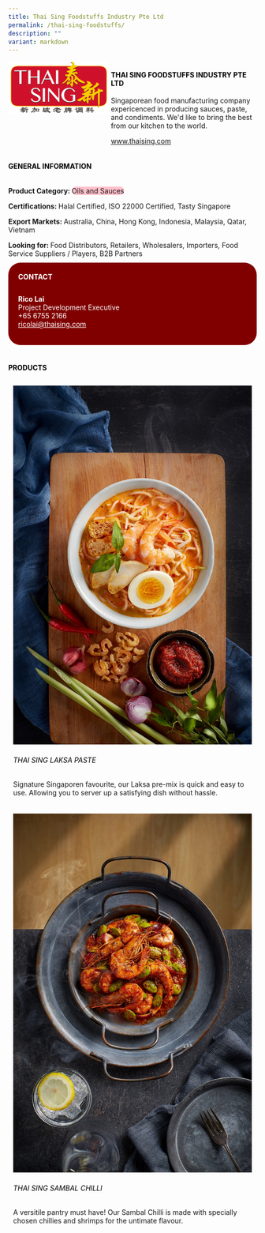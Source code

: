 ```yaml
---
title: Thai Sing Foodstuffs Industry Pte Ltd
permalink: /thai-sing-foodstuffs/
description: ""
variant: markdown
---
```

<div class="flex-paragraph">
	<div style="display: flex; flex-wrap: wrap;" class="flex-container">
		<div style="flex: 1 1 40%; display: block;" class="card sgds">
			<img src="/images/Thai%20Sing%20Foodstuffs/thai_sing_foodstuffs_logo.png">
		</div>
		<div style="flex: 1 1 58%; display: block; margin-left: 3px" class="card-sgds">
			<h4 style="text-transform: uppercase; color: black;"><b>Thai Sing Foodstuffs Industry Pte Ltd</b></h4>
			<p>Singaporean food manufacturing company expericenced in producing sauces, paste, and condiments. We'd like to bring the best from our kitchen to the world.</p>
			<p><a target="_blank" href="https://www.thaising.com">www.thaising.com</a></p>
		</div>
	</div>
</div>

<h4 style="text-transform: uppercase; color: black;">
	<b>General Information</b>
</h4>
<div style="display: flex; flex-wrap: wrap;" class="flex-container">
	<div style="flex: 1 1 65%; display: block; align-self: stretch" class="card sgds">
		<div class="flex-paragraph">
			<p>
				<b>Product Category: </b>
				<span style="background-color: pink; border-radius: 10px;">Oils and Sauces</span>
			</p>
			<p>
				<b>Certifications: </b>Halal Certified, ISO 22000 Certified, Tasty Singapore
			</p>
			<p>
				<b>Export Markets: </b>Australia, China, Hong Kong, Indonesia, Malaysia, Qatar, Vietnam
			</p>
			<p style="margin-bottom: 10px;">
				<b>Looking for: </b>Food Distributors, Retailers, Wholesalers, Importers, Food Service Suppliers / Players, B2B Partners
			</p>
		</div>
	</div>
	<div style="flex: 1 1 35%; padding: 10px; display: block; background-color: maroon; border-radius: 25px; align-self: center;" class="card sgds">
		<h4 style="color: white; margin-top: 10px; margin-left: 10px;">CONTACT</h4>
		<div class="flex-paragraph">
			<p style="padding: 10px; color: white;">
				<b>Rico Lai</b>
				<br>Project Development Executive<br>+65 6755 2166<br>
				<a style="color: white;" href="mailto:ricolai@thaising.com">ricolai@thaising.com</a>
			</p>
		</div>
	</div>
</div>
<br>
<h4 style="text-transform: uppercase; color: black;">
	<b>Products</b>
</h4>
<div style="display: flex; flex-wrap: wrap;">
	<div style="flex: 1 1 47%; margin: 10px; display: block;" class="card sgds">
		<div style="display: block;" class="flex-image">
			<img src="/images/Thai%20Sing%20Foodstuffs/thai_sing_foodstuffs_product_01.jpg">
		</div>
		<div class="flex-paragraph">
			<h6 style="text-transform: uppercase; color: black;">Thai Sing Laksa Paste</h6>
			<p>Signature Singaporen favourite, our Laksa pre-mix is quick and easy to use. Allowing you to server up a satisfying dish without hassle.</p>
		</div>
	</div>
	<div style="flex: 1 1 47%; margin: 10px; display: block;" class="card sgds">
		<div style="display: block;" class="flex-image">
			<img src="/images/Thai%20Sing%20Foodstuffs/thai_sing_foodstuffs_product_02.jpg">
		</div>
		<div class="flex-paragraph">
			<h6 style="text-transform: uppercase; color: black;">Thai Sing Sambal Chilli</h6>
			<p>A versitile pantry must have! Our Sambal Chilli is made with specially chosen chillies and shrimps for the untimate flavour.</p>
		</div>
	</div>
</div>